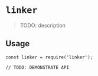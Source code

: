 # `linker`

> TODO: description

## Usage

```
const linker = require('linker');

// TODO: DEMONSTRATE API
```
